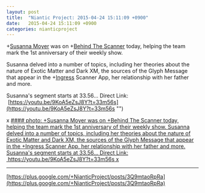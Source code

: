 ```yaml
---
layout: post
title:  "Niantic Project: 2015-04-24 15:11:09 +0900"
date:   2015-04-24 15:11:09 +0900
categories: nianticproject
---
```

+[Susanna Moyer](https://plus.google.com/101560858827970533247 "") was on +[Behind The Scanner](https://plus.google.com/113020726391023655192 "") today, helping the team mark the 1st anniversary of their weekly show.

Susanna delved into a number of topics, including her theories about the nature of Exotic Matter and Dark XM, the sources of the Glyph Message that appear in the +[Ingress](https://plus.google.com/103320655754019011706 "") Scanner App, her relationship with her father and more.

Susanna's segment starts at 33.56... Direct Link:  [https://youtu.be/9KoA5eZsJ8Y?t=33m56s](https://youtu.be/9KoA5eZsJ8Y?t=33m56s "")

x
[#### photo: +Susanna Moyer was on +Behind The Scanner today, helping the team mark the 1st anniversary of their weekly show.
Susanna delved into a number of topics, including her theories about the nature of Exotic Matter and Dark XM, the sources of the Glyph Message that appear in the +Ingress Scanner App, her relationship with her father and more.
Susanna's segment starts at 33.56... Direct Link:  https://youtu.be/9KoA5eZsJ8Y?t=33m56s
x](https://lh3.googleusercontent.com/-I6aNIzFvnro/VTndfDxB1pI/AAAAAAAAfvE/nTvqBumm78w/w800-h451/MoyerBTS.png "")
- - -
[https://plus.google.com/+NianticProject/posts/3Q9mtaoRpRa](https://plus.google.com/+NianticProject/posts/3Q9mtaoRpRa)
